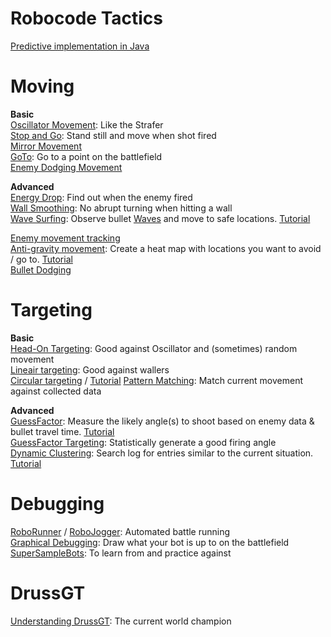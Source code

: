 ﻿# Robocode Tactics

[Predictive implementation in Java](https://github.com/mgalushka/robocode-robots/blob/master/src/main/java/com/maximgalushka/robocode/MaximBot.java)


# Moving

**Basic**  
[Oscillator Movement](http://robowiki.net/wiki/Oscillator_Movement): Like the Strafer  
[Stop and Go](http://robowiki.net/wiki/Stop_And_Go): Stand still and move when shot fired  
[Mirror Movement](http://robowiki.net/wiki/Mirror_Movement)  
[GoTo](http://robowiki.net/wiki/GoTo): Go to a point on the battlefield  
[Enemy Dodging Movement](http://robowiki.net/wiki/Enemy_Dodging_Movement)  


**Advanced**  
[Energy Drop](http://robowiki.net/wiki/Energy_Drop): Find out when the enemy fired  
[Wall Smoothing](http://robowiki.net/wiki/Wall_Smoothing): No abrupt turning when hitting a wall  
[Wave Surfing](http://robowiki.net/wiki/Wave_Surfing): Observe bullet [Waves](http://robowiki.net/wiki/Waves) and move to safe locations. [Tutorial](http://robowiki.net/wiki/Wave_Surfing_Tutorial)  

[Enemy movement tracking](https://www.ibm.com/developerworks/java/library/j-movement/index.html)  
[Anti-gravity movement](https://www.ibm.com/developerworks/library/j-antigrav/index.html): Create a heat map with locations you want to avoid / go to. [Tutorial](http://robowiki.net/wiki/Anti-Gravity_Tutorial)  
[Bullet Dodging](https://www.ibm.com/developerworks/library/j-dodge/index.html)  



# Targeting

**Basic**  
[Head-On Targeting](http://robowiki.net/wiki/Head-On_Targeting): Good against Oscillator and (sometimes) random movement  
[Lineair targeting](http://robowiki.net/wiki/Linear_Targeting): Good against wallers  
[Circular targeting](https://www.ibm.com/developerworks/library/j-circular/index.html) / [Tutorial](http://robowiki.net/wiki/Circular_Targeting/Walkthrough) 
[Pattern Matching](http://robowiki.net/wiki/Pattern_Matching): Match current movement against collected data  

**Advanced**  
[GuessFactor](http://robowiki.net/wiki/GuessFactor): Measure the likely angle(s) to shoot based on enemy data & bullet travel time. [Tutorial](http://robowiki.net/wiki/GuessFactor_Targeting_Tutorial)  
[GuessFactor Targeting](http://robowiki.net/wiki/GuessFactor_Targeting_(traditional)): Statistically generate a good firing angle  
[Dynamic Clustering](http://robowiki.net/wiki/Dynamic_Clustering): Search log for entries similar to the current situation. [Tutorial](http://robowiki.net/wiki/Dynamic_Clustering_Tutorial)  



# Debugging

[RoboRunner](http://robowiki.net/wiki/RoboRunner) / [RoboJogger](http://robowiki.net/wiki/RoboJogger): Automated battle running  
[Graphical Debugging](http://robowiki.net/wiki/Robocode/Graphical_Debugging): Draw what your bot is up to on the battlefield  
[SuperSampleBots](http://robowiki.net/wiki/Category:Super_Sample_Bots): To learn from and practice against  

# DrussGT

[Understanding DrussGT](http://robowiki.net/wiki/DrussGT/Understanding_DrussGT): The current world champion  
